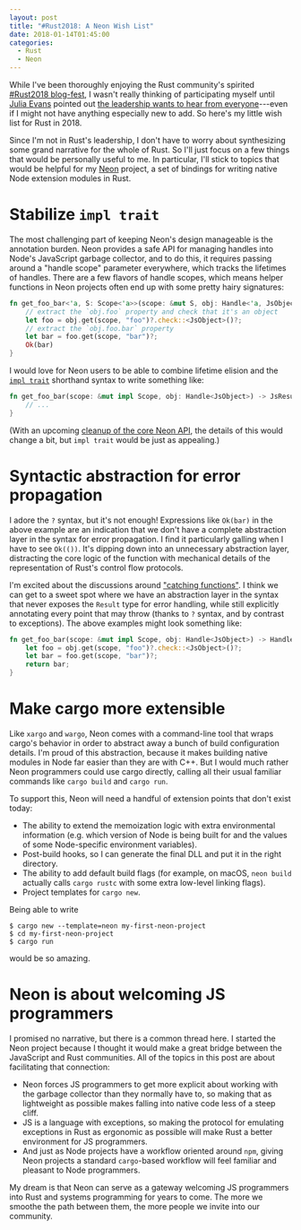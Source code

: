 ```yaml
---
layout: post
title: "#Rust2018: A Neon Wish List"
date: 2018-01-14T01:45:00
categories:
  - Rust
  - Neon
---
```


While I've been thoroughly enjoying the Rust community's spirited [#Rust2018 blog-fest](https://blog.rust-lang.org/2018/01/03/new-years-rust-a-call-for-community-blogposts.html), I wasn't really thinking of participating myself until [Julia Evans](http://jvns.ca) pointed out [the leadership wants to hear from everyone](https://twitter.com/b0rk/status/952370352759418880)---even if I might not have anything especially new to add. So here's my little wish list for Rust in 2018.

Since I'm not in Rust's leadership, I don't have to worry about synthesizing some grand narrative for the whole of Rust. So I'll just focus on a few things that would be personally useful to me. In particular, I'll stick to topics that would be helpful for my [Neon](https://www.neon-bindings.com) project, a set of bindings for writing native Node extension modules in Rust.

<!--more-->

# Stabilize `impl trait`

The most challenging part of keeping Neon's design manageable is the annotation burden. Neon provides a safe API for managing handles into Node's JavaScript garbage collector, and to do this, it requires passing around a "handle scope" parameter everywhere, which tracks the lifetimes of handles. There are a few flavors of handle scopes, which means helper functions in Neon projects often end up with some pretty hairy signatures:

```rust
fn get_foo_bar<'a, S: Scope<'a>>(scope: &mut S, obj: Handle<'a, JsObject>) -> JsResult<'a, JsValue> {
    // extract the `obj.foo` property and check that it's an object
    let foo = obj.get(scope, "foo")?.check::<JsObject>()?;
    // extract the `obj.foo.bar` property
    let bar = foo.get(scope, "bar")?;
    Ok(bar)
}
```

I would love for Neon users to be able to combine lifetime elision and the [`impl trait`](https://github.com/rust-lang/rust/issues/34511) shorthand syntax to write something like:

```rust
fn get_foo_bar(scope: &mut impl Scope, obj: Handle<JsObject>) -> JsResult<JsValue> {
    // ...
}
```

(With an upcoming [cleanup of the core Neon API](https://github.com/dherman/rfcs-1/blob/vm-two-point-oh/text/vm-2.0.md), the details of this would change a bit, but `impl trait` would be just as appealing.)

# Syntactic abstraction for error propagation

I adore the `?` syntax, but it's not enough! Expressions like `Ok(bar)` in the above example are an indication that we don't have a complete abstraction layer in the syntax for error propagation. I find it particularly galling when I have to see `Ok(())`. It's dipping down into an unnecessary abstraction layer, distracting the core logic of the function with mechanical details of the representation of Rust's control flow protocols.

I'm excited about the discussions around ["catching functions"](https://internals.rust-lang.org/t/pre-rfc-catching-functions/6505). I think we can get to a sweet spot where we have an abstraction layer in the syntax that never exposes the `Result` type for error handling, while still explicitly annotating every point that may throw (thanks to `?` syntax, and by contrast to exceptions). The above examples might look something like:

```rust
fn get_foo_bar(scope: &mut impl Scope, obj: Handle<JsObject>) -> Handle<JsValue> catch JsException {
    let foo = obj.get(scope, "foo")?.check::<JsObject>()?;
    let bar = foo.get(scope, "bar")?;
    return bar;
}
```

# Make cargo more extensible

Like `xargo` and `wargo`, Neon comes with a command-line tool that wraps cargo's behavior in order to abstract away a bunch of build configuration details. I'm proud of this abstraction, because it makes building native modules in Node far easier than they are with C++. But I would much rather Neon programmers could use cargo directly, calling all their usual familiar commands like `cargo build` and `cargo run`.

To support this, Neon will need a handful of extension points that don't exist today:

- The ability to extend the memoization logic with extra environmental information (e.g. which version of Node is being built for and the values of some Node-specific environment variables).
- Post-build hooks, so I can generate the final DLL and put it in the right directory.
- The ability to add default build flags (for example, on macOS, `neon build` actually calls `cargo rustc` with some extra low-level linking flags).
- Project templates for `cargo new`.

Being able to write

```shell
$ cargo new --template=neon my-first-neon-project
$ cd my-first-neon-project
$ cargo run
```

would be so amazing.

# Neon is about welcoming JS programmers

I promised no narrative, but there is a common thread here. I started the Neon project because I thought it would make a great bridge between the JavaScript and Rust communities. All of the topics in this post are about facilitating that connection:

- Neon forces JS programmers to get more explicit about working with the garbage collector than they normally have to, so making that as lightweight as possible makes falling into native code less of a steep cliff.
- JS is a language with exceptions, so making the protocol for emulating exceptions in Rust as ergonomic as possible will make Rust a better environment for JS programmers.
- And just as Node projects have a workflow oriented around `npm`, giving Neon projects a standard `cargo`-based workflow will feel familiar and pleasant to Node programmers.

My dream is that Neon can serve as a gateway welcoming JS programmers into Rust and systems programming for years to come. The more we smoothe the path between them, the more people we invite into our community.
